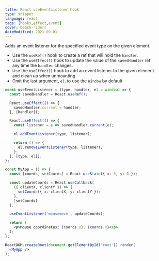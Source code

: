 ```yaml
---
title: React useEventListener hook
type: snippet
language: react
tags: [hooks,effect,event]
cover: beach-riders
dateModified: 2021-09-01
---
```


Adds an event listener for the specified event type on the given element.

- Use the `useRef()` hook to create a ref that will hold the `handler`.
- Use the `useEffect()` hook to update the value of the `savedHandler` ref any time the `handler` changes.
- Use the `useEffect()` hook to add an event listener to the given element and clean up when unmounting.
- Omit the last argument, `el`, to use the `Window` by default.

```jsx
const useEventListener = (type, handler, el = window) => {
  const savedHandler = React.useRef();

  React.useEffect(() => {
    savedHandler.current = handler;
  }, [handler]);

  React.useEffect(() => {
    const listener = e => savedHandler.current(e);

    el.addEventListener(type, listener);

    return () => {
      el.removeEventListener(type, listener);
    };
  }, [type, el]);
};

const MyApp = () => {
  const [coords, setCoords] = React.useState({ x: 0, y: 0 });

  const updateCoords = React.useCallback(
    ({ clientX, clientY }) => {
      setCoords({ x: clientX, y: clientY });
    },
    [setCoords]
  );

  useEventListener('mousemove', updateCoords);

  return (
    <p>Mouse coordinates: {coords.x}, {coords.y}</p>
  );
};

ReactDOM.createRoot(document.getElementById('root')).render(
  <MyApp />
);
```
